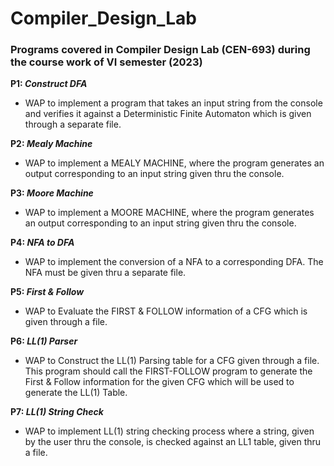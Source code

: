 # Compiler_Design_Lab

### Programs covered in Compiler Design Lab (CEN-693) during the course work of VI semester (2023)

**P1: _Construct DFA_** 
- WAP to implement a program that takes an input string from the console and verifies it against a Deterministic
Finite Automaton which is given through a separate file.

**P2: _Mealy Machine_**
- WAP to implement a MEALY MACHINE, where the program
generates an output corresponding to an input string given thru the
console.

**P3: _Moore Machine_**
- WAP to implement a MOORE MACHINE, where the program
generates an output corresponding to an input string given thru the
console.

**P4: _NFA to DFA_**
- WAP to implement the conversion of a NFA to a corresponding
DFA. The NFA must be given thru a separate file.

**P5: _First & Follow_**
- WAP to Evaluate the FIRST & FOLLOW information of a CFG
which is given through a file.

**P6: _LL(1) Parser_**
- WAP to Construct the LL(1) Parsing table for a CFG given through
a file. This program should call the FIRST-FOLLOW program to
generate the First & Follow information for the given CFG which
will be used to generate the LL(1) Table.

**P7: _LL(1) String Check_**
- WAP to implement LL(1) string checking process where a string,
given by the user thru the console, is checked against an LL1 table,
given thru a file.